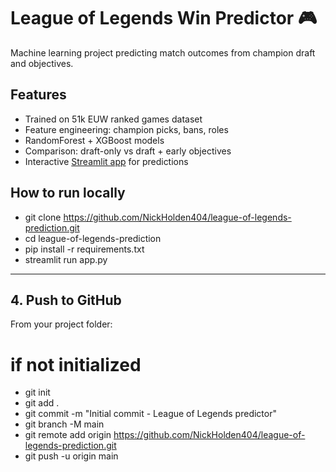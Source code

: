 # League of Legends Win Predictor 🎮

Machine learning project predicting match outcomes from champion draft and objectives.

## Features
- Trained on 51k EUW ranked games dataset
- Feature engineering: champion picks, bans, roles
- RandomForest + XGBoost models
- Comparison: draft-only vs draft + early objectives
- Interactive [Streamlit app](https://league-of-legends-prediction.streamlit.app/) for predictions

## How to run locally

- git clone https://github.com/NickHolden404/league-of-legends-prediction.git
- cd league-of-legends-prediction
- pip install -r requirements.txt
- streamlit run app.py

---

## 4. Push to GitHub
From your project folder:

# if not initialized
- git init
- git add .
- git commit -m "Initial commit - League of Legends predictor"
- git branch -M main
- git remote add origin https://github.com/NickHolden404/league-of-legends-prediction.git
- git push -u origin main
